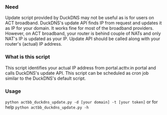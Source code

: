 ### Need
Update script provided by DuckDNS may not be useful as is for users on ACT broadband. DuckDNS's update API finds IP from request and updates it as IP for your domain. It works fine for most of the broadband providers. However, on ACT broadband, your router is behind couple of NATs and only NAT's IP is updated as your IP. Update API should be called along with your router's (actual) IP address.

### What is this script
This script identifies your actual IP address from portal.acttv.in portal and calls DuckDNS's update API. This script can be scheduled as cron job similar to the DuckDNS's default script.

### Usage
```python actbb_duckdns_update.py -d [your domain] -t [your token]```
or for help
```python actbb_duckdns_update.py -h```
